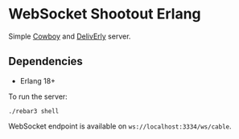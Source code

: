 WebSocket Shootout Erlang
=====

Simple [Cowboy](https://github.com/ninenines/cowboy) and [DelivErly](https://github.com/deliverly/deliverly-core) server.

## Dependencies

* Erlang 18+

To run the server:

```
./rebar3 shell
```

WebSocket endpoint is available on `ws://localhost:3334/ws/cable`.
